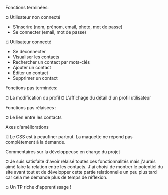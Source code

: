 Fonctions terminées:

¤ Utilisateur non connecté

- S'inscrire (nom, prénom, email, photo, mot de passe)
- Se connecter (email, mot de passe)

¤ Utilisateur connecté

- Se déconnecter
- Visualiser les contacts
- Rechercher un contact par mots-clés
- Ajouter un contact
- Éditer un contact
- Supprimer un contact

Fonctions pas terminées:

¤ La modification du profil
¤ L'affichage du détail d'un profil utilisateur

Fonctions pas rélaisées :

¤ Le lien entre les contacts

Axes d'améliorations

¤ Le CSS est à peaufiner partout. La maquette ne répond pas complètement à la demande.

Commentaires sur la développeuse en charge du projet

¤ Je suis satisfaite d'avoir rélaisé toutes ces fonctionnalités mais j'aurais aimé faire la relation entre les contacts. J'ai choisi de montrer le potentiel du site avant tout et de développer cette partie relationnelle un peu plus tard car cela me demande plus de temps de réflexion.

¤ Un TP riche d'apprentissage !
